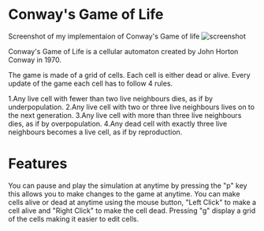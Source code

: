 # Conway's Game of Life

Screenshot of my implementaion of Conway's Game of life 
![screenshot](/docs/assets/images/OpenGlscreenshot1.png)


Conway's Game of Life is a cellular automaton created by John Horton Conway in 1970.

The game is made of a grid of cells. Each cell is either dead or alive. Every update of the game each cell has to follow 4 rules.

 1.Any live cell with fewer than two live neighbours dies, as if by underpopulation.
 2.Any live cell with two or three live neighbours lives on to the next generation.
 3.Any live cell with more than three live neighbours dies, as if by overpopulation.
 4.Any dead cell with exactly three live neighbours becomes a live cell, as if by reproduction.

# Features
You can pause and play the simulation at anytime by pressing the "p" key this allows you to make changes to the game at anytime.
You can make cells alive or dead at anytime using the mouse button, "Left Click" to make a cell alive and "Right Click" to make the cell dead.
Pressing "g" display a grid of the cells making it easier to edit cells.

